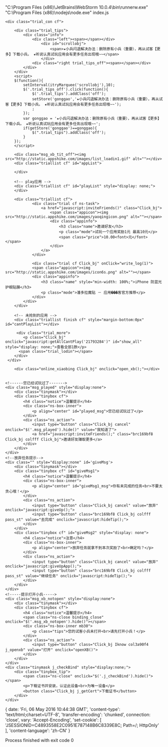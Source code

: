 "C:\Program Files (x86)\JetBrains\WebStorm 10.0.4\bin\runnerw.exe" "C:\Program Files (x86)\nodejs\node.exe" index.js





<meta http-equiv="Content-Type" content="text/html; charset=utf-8">
<meta name="apple-mobile-web-app-capable" content="yes">
<meta http-equiv="Pragma" content="no-cache" />
<meta content="telephone=no" name="format-detection" />
<meta content="email=no" name="format-detection" />
<link href="http://static.appshike.com/css/basecss.css?v=20160202" rel="stylesheet" type="text/css">
<script type="text/javascript" charset="utf-8" src="http://static.appshike.com/js/jquery.min.1.11.1.js"></script>
<script type="text/javascript" charset="utf-8" src="http://static.appshike.com/js/shike.js?v=1"></script>

<script type="text/javascript">
    $(function(){
        if(!/micromessenger/i.test(navigator.userAgent)){
            setMenu();
        }
    })
</script>

<!doctype html>
<html>
<head>
<title>试玩列表</title>
<link href="http://static.appshike.com/css/listcss.css" media="all" rel="stylesheet" type="text/css">
<script type="text/javascript">
function itryMarquee(target){
	var initNum = Math.ceil($('#'+target).width()/$('#'+target+' span:eq(0)').width());
	$('#'+target).html(new Array(initNum+2).join($('#'+target).html()));
	var pos = parseInt($('#'+target+' span:eq(1)').offset().left-$('#'+target+' span:eq(0)').offset().left,10);
	var obj = $('#'+target)[0];
	return function(){
		if(pos == obj.scrollLeft){
			obj.scrollLeft = 1;
		}else{
			obj.scrollLeft++;
		}
	};
}
	 var payFlag = 0;  //控制跳到缺货页面 0-有付费应用 1-没有付费应用
     var doingAppid='';
     var doingOrderid='';
     var doingDetails_url='';
     var doingBundleId='';
     var doingProcessName='';
     var doingStatus='r0';
     var noPlay = '0';
	 token = 'C723BD5CD22203560E1A011CFEE968C1';
	 var timer=null;
	 $(function(){
		 $(window).bind("pageshow",function(event){
			 if(event.originalEvent.persisted){
				 $('.msg_xb_notopen').hide();
			 }
			 if(timer!=null){
				 clearInterval(timer);
			 }
			 init();
	     });
	 });
	 function init(){
		 bridgeCallHideMenu();
         try{getXBStatus()}catch(e){};
         if(""==1){
             removeStore(shokey_param_key);
             setStore(shokey_param_key, 'FCDA63C88010782F5867CB8E79CD29FE');
         }else{
             checkLegal();
         }
         if(!'true'=='true'){
        	 $('.wrap').css("padding","0px");
         }else if(!/micromessenger/i.test(navigator.userAgent) && 'offline_xiaobing'=='online_xiaobing'){
        	 $('#appList').click(function(){
        		 $('.offline_xiaobing').length>0 && $('.msg_xb_notopen').show();
	        	 $('.j_openxb').click(function(){
	        		 try{getXBStatus()}catch(e){};
	        	 });
        	 });
         }
         getApp('21793284','FCDA63C88010782F5867CB8E79CD29FE');//试玩列表
         getPlay('21793284');
         getCantPlay('21793284');
	 }

     //检查关监狱
     function checkLegal(){
         var data = {
             oid_md5:'FCDA63C88010782F5867CB8E79CD29FE',
             cur_oid_md5: $.trim(getStore(shokey_param_key)),
             r:+new Date()
         };
         $.post("/shike/checkLegal",data,function(s){
             if(s.status=='0'||s.status=='1'||s.status=='4'){
                 removeStore(shokey_param_key);
                 setStore(shokey_param_key, s.cur_oid_md5);
             }else if(s.status=='2'){
                 location.href = s.url;
             }else if(s.status=='3'){
                 location.href = s.url;
             }
         },"json");
     }
     function getwxurl(url){
    	 if(/micromessenger/i.test(navigator.userAgent)){
    		 return url+(url.indexOf('?')>0?'&':'?')+'&micromessage=true';
    	 }else{
    		 return url;
    	 }
     }

	 //app
     function getApp(user_id,oid_md5){
    	 $('#appList').html('');
         doingAppid='';
         doingOrderid='';
         doingDetails_url='';
         doingBundleId='';
         doingProcessName='';
         doingStatus='r0';
         var allApp = [];
         var repeatApp = [];
         $.ajax({
    		 type:"post",
    		 url:"/shike/getApplist/"+user_id+"/"+oid_md5,
    		 data:{r:+new Date()},
    		 async:false,
    		 success:function (back,status,xhr) {

             if(back != null && back.length >0){
                $('#appList').show();
                var appendStr = "";
                var appendZeroStr = "";
                $.each(back,function(i,n){
                	if($.inArray(n.appid, allApp)>-1){
                		if($.inArray(n.appid, repeatApp)==-1){
                			repeatApp.push(n.appid);
                		}
                	}
                	allApp.push(n.appid);
                    if(n.status==0 || n.status==-9){
                    	var ss = '等待下载 ';
                    	if(n.status==-9){
                    		ss = '等待复制关键词 ';
                    	}else{
                    		doingStatus='r1';
                    	}
                    	appendStr +=
                    	"<div class='trial cf Click_bj' name='play_"+n.appid+"' onclick=\"btnStatus('21793284','"+n.order_id+"','"+n.appid+"','"+n.details_url+"','"+n.order_status_disp+"')\">"+
                             "<span class='appicon'><img src='"+n.icon+"' alt=''></span>"+
                             "<div class='appinfo'>"+
                                 "<h3 class='name'><font style='color:#ed1c24;font-size: 36px;' id='show_status'>"+ss+"</font><font id='deling_time' style='color:#ed1c24;font-size: 36px;'></font></h3>"+
                                 "<p class='mode'><span>"+n.type_name+"</span><span>剩余"+n.order_status_disp+"份</span></p>"+
                                 "<span class='price' name='canplay"+n.appid+"'>"+changeTwoDecimal_f(n.down_price)+"<font>元</font></span>"+
                             "</div>"+
                     	"</div>"
                    	doingAppid = n.appid;
                    	doingOrderid = n.order_id;
                    	doingDetails_url = n.details_url;
                    	doingBundleId = n.bundle_id;
                    	doingProcessName = n.process_name;
                      	var now = new Date(xhr.getResponseHeader("Date")).getTime() || new Date().getTime();
                    	var ct=n.s_time.substring(0,19).replace("-","/").replace("-","/");
                 		var clickTime = new Date(ct).getTime();
                     	if( n.status==-9&&n.s_time!=''){
                     		//2分钟
                     		if((clickTime+120000-now)>0){
                    			countDown(clickTime+120000-now);
                     		}
                    	}else{
                    		//10等待下载
                    		getStatus(clickTime+600000-now);
                    	}
                     }else{
                    	 var appstr =
                    		 "<div class='trial cf Click_bj' name='play_"+n.appid+"' onclick=\"btnStatus('21793284','"+n.order_id+"','"+n.appid+"','"+n.details_url+"','"+n.order_status_disp+"')\">"+
		                             "<span class='appicon'><img src='"+n.icon+"' alt=''></span>"+
		                             "<div class='appinfo'>"+
		                                 "<h3 class='name'>"+n.search_word+"</h3>"+
		                                 "<p class='mode'><span>"+n.type_name+"</span><span>剩余"+n.order_status_disp+"份</span></p>"+
		                                 "<span class='price' name='canplay"+n.appid+"'>"+changeTwoDecimal_f(n.down_price)+"<font>元</font></span>"+
		                             "</div>"+
		                     "</div>"
                    	 if(n.order_status_disp>0){
	                    	 appendStr += appstr;
                    	 }else{
                    		 appendZeroStr += appstr;
                    	 }
                     }
                });
                $('#appList').append(appendStr+appendZeroStr);

             }else{
                $('#appList').hide();
                appFlag = 1;
             }
         }});
     }

	function changeTwoDecimal_f(x) {
		return isNaN(x)?0:Number(x).toFixed(2);
	}

	 //play
     function getPlay(user_id){
    	 $('#playList').html('');
         $.post("/shike/playAppList/"+user_id, {r:+new Date()}, function (back) {
             if(back != null && back.length >0){
                $('#playList').show();
                var url = getwxurl("/shike/playAppDetails/APPID/ORDERID/USER_ID?play_url=PLAY_URL");
                $.each(back,function(i,n){
                	var order_status_disp_play;
                	if(n.order_number == '-1'){
                    	var leaveNum = Number(200000)-Number(n.click_number);
                		order_status_disp_play = leaveNum>0?leaveNum:9;
                	}else{
                		var leaveNum = Number(n.under_number)-Number(n.click_number);
                		order_status_disp_play = leaveNum>0?leaveNum:9;
                	}
                    $('#playList').append(
                    	     "<div class='trial cf'><a href='"+url.replace('APPID', n.appid).replace('ORDERID',n.order_id).replace('USER_ID',user_id).replace('PLAY_URL',n.play_url)+"' class='Click_bj'>"+
                    		 	"<span class='appicon'><img src='"+ n.icon+"' alt=''></span>"+
                    		     "<div class='appinfo'>"+
                    		     	"<h3 class='name'>"+ n.search_word+"</h3>"+
                    		         "<p class='mode'><span>"+ n.type_name +"</span><span>剩余"+ order_status_disp_play+"份</span></p>"+
                    		         "<span class='play'>Play</span>"+
                    		     "</div>"+
                    		 "</a></div>"
                    		);
                });
             }else{
                $('#playList').hide();
                payFlag = 1;
                noPlay = '1';
             }
         }, "json");
     }


     //cantPlayList
     function getCantPlay(user_id){
    	 $('#cantPlayList').html('');
         $.post("/shike/cantPlayLists/"+user_id, {flg:3,r:+new Date()}, function (back) {
        	 var dataObj=eval(back[0].notPlayList);
        	 var arr = [0];
        	 if(!(back[0].playList.indexOf('no')>-1)){
        		 arr = eval(back[0].playList);
        	 }else{
        		 var num = back[0].playList.split(':')[1];
        		 if(num>dataObj.length){
        			 $('#show_all').show();
        			 $('#show_all').html('查看全部'+num+'款');
        		 }
        	 }
              if(dataObj != null && dataObj.length>0){
                 $('#cantPlayList').show();
                 $.each(dataObj,function(i,n){
                	 if(document.getElementsByName("canplay"+n.appid).length == 0){
                		 if($.inArray(n.appid, arr)==-1){
		                  	 $('#cantPlayList').append(
		                  			 "<div class='trial cf'><a href='javascript:ishadPlay(1);' class='warm_prompt Click_bj'>"+
		                  		 		"<span class='appicon'><img src='"+ n.icon+"' alt='''></span>"+
		                  		     	"<div class='appinfo'>"+
		                  		     	"<h3 class='name'>"+ n.name+"</h3>"+
		                  		        "<p class='mode'><span>"+n.type_name+"</span><span>剩余0份</span></p>"+
		                  		        "<span class='price'>"+n.moneyDisp+"<font>元</font></span>"+
		                  		    	"</div>"+
		                  		 	"</a></div>"
		                          );
                		 }
                	 }
                 });
             }else{
                 $('#cantPlayList').hide();
             }
         }, "json");
     }
     //cantPlayList
     function getAllCantPlay(user_id){
    	 $('#show_all').hide();
         $.post("/shike/cantPlayLists/"+user_id, {flg:0,r:+new Date()}, function (back) {
        	 var dataObj=eval(back[0].notPlayList);
        	 var arr = [0];
        	 if(!(back[0].playList.indexOf('no')>-1)){
        		 arr = eval(back[0].playList);
        	 }
              if(dataObj != null && dataObj.length>0){
                 $('#cantPlayList').show();
                 $('#cantPlayList').html('');
                 $.each(dataObj,function(i,n){
                	 if(document.getElementsByName("canplay"+n.appid).length == 0){
                		 if($.inArray(n.appid, arr)==-1){
		                  	 $('#cantPlayList').append(
		                  			 "<div class='trial cf'><a href='javascript:ishadPlay(1);' class='warm_prompt Click_bj'>"+
		                  		 		"<span class='appicon'><img src='"+ n.icon+"' alt='''></span>"+
		                  		     	"<div class='appinfo'>"+
		                  		     	"<h3 class='name'>"+ n.name+"</h3>"+
		                  		        "<p class='mode'><span>"+n.type_name+"</span><span>剩余0份</span></p>"+
		                  		        "<span class='price'>"+n.moneyDisp+"<font>元</font></span>"+
		                  		    	"</div>"+
		                  		 	"</a></div>"
		                          );
                		 }
                	 }
                 });
             }
         }, "json");
     }

//跳转到邀请好友
function inviteFriends(){
	if(/micromessenger/i.test(navigator.userAgent)){
		location.href=openWxUrl+"&redirect_uri=http%3A%2F%2Fitry.com%2Fitry%2Finvite%2FtoInviteFriendsNew2&response_type=code&scope=snsapi_base&state="+'21793284'+"_2#wechat_redirect";
	}else{
		location.href='http://i.appshike.com/itry/invite/toInviteFriendsOfXB?type=2';
	}
}
//时间差
function compareMinutes(dateClick){
	var dateClick2=new Date();
	var date3=dateClick2.getTime()-dateClick;	//时间差的毫秒数
	var minutes=Math.floor(date3/(60*1000));	//计算小时数后剩余的毫秒数
	return minutes;
}
function getStatus(timer){
	if(doingAppid!=''){
        $.post("/shike/getAppStatus/"+doingBundleId+"/"+'21793284'+"/"+doingProcessName, {}, function (back) {
        	if(back.error=='false'){
        		if(back.flg=='downloading'){
        			//下载中
        			$('#show_status').html('下载中 ');
        			doingStatus='r2';

        		}else if(back.flg=='waitOpen'){
        			doingStatus='r3';
        			//等待打开
        			$('#show_status').html('等待打开 ');
        			if(back.timer!=''&&back.timer.indexOf('-')==-1){
        				countDown(back.timer);
        			}
        		}else if(back.flg=='waitValidate'){
        			doingStatus='r4';
        			$('#show_status').html('等待验证 ');
        		}else{
        			if(timer!=''&&timer.indexOf('-')==-1){
        				countDown(timer);
        			}
        		}
        	}
		}, "json");
	}
}
function countDown(time){
    sys_second = parseInt(time/1000,10);
    timer = setInterval(function(){
        if (sys_second > 1) {
            sys_second -= 1;
            var hour = Math.floor((sys_second / 3600) % 24);
            var minute = Math.floor((sys_second / 60) % 60);
            var second = Math.floor(sys_second % 60);
            hour = hour<10?"0"+hour:hour;//计算小时
            minute=minute<10?"0"+minute:minute;//计算分钟
            second=second<10?"0"+second:second;//计算秒杀
            $("#deling_time").html(''+minute+':'+second );
        } else {
            clearInterval(timer);
            if(sys_second==1){
            	init();
            }
        }
    }, 1000);
}
function agree(o){
	$(o).toggleClass("agree");
	$(".tit .bnt").toggleClass("bntb7b7b7");
}

function download(){
	if(!/micromessenger/i.test(navigator.userAgent) && !/9_3/.test(navigator.userAgent)){
		location.href = '/itry/dl_step1';
	}else{
		if($(".tit .bnt").hasClass("bntb7b7b7"))return;
		show_download_xb(1);
	}
}

function write_log(val){
    $.post("/api/write_click_log",{user_id:'21793284'},function(s){
    },"html");
	window.open("https://wap.koudaitong.com/v2/goods/271g8tjeevjfs");
}
</script>
</head>
<body>
<div class="wrap">

    <div class="trial_con cf">

        <div class="trial_tips">
            <div class="info">
                <div class="left"><span></span></div>
                    <div id="scrollobj">
                        <span>★小兵闪退解决办法：删除原有小兵（重要），再从试客【更多】下载小兵。 ★听说认真试玩应用会有更多任务出现哦~~</span>
                    </div>
                <div class="right trial_tips_off"><span></span></div>
            </div>
        </div>
        <script>
	    $(function(){
	    	setInterval(itryMarquee('scrollobj'),10);
            $('.trial_tips_off').click(function(){
                $('.trial_tips').addClass('off');
                setStore('gonggao','★小兵闪退解决办法：删除原有小兵（重要），再从试客【更多】下载小兵。 ★听说认真试玩应用会有更多任务出现哦~~');
                ;
            });
            var gonggao = '★小兵闪退解决办法：删除原有小兵（重要），再从试客【更多】下载小兵。 ★听说认真试玩应用会有更多任务出现哦~~';
            if(getStore('gonggao')==gonggao){
            	$(".trial_tips").addClass('off');
            }
	    });
	    </script>

        <div class="msg_xb_tit_off"><img src="http://static.appshike.com/images/list_loadin1.gif" alt=""></div>
        <div class="triallist cf" id="appList">

        </div>

        <!-- play应用 -->
        <div class="triallist cf" id="playList" style="display: none;">
        </div>

        <div class="triallist cf">
	        	<div class="trial cf ns-task">
	        		<a href="javascript:inviteFriends()" class="Click_bj">
		                <span class="appicon"><img src="http://static.appshike.com/images/yaoqingicon.png" alt=""></span>
		                <div class="appinfo">
		                    <h3 class="name">邀请好友</h3>
		                    <p class="mode">试玩一个应用奖励1元 最高10元</p>
		                    <span class="price">10.00<font>元</font></span>
		                </div>
	            	</a>
	            </div>

	            <div class="trial cf Click_bj" onClick="write_log(1)">
                <span class="appicon"><img src="http://static.appshike.com/images/icon6s.png" alt=""></span>
                <div class="appinfo">
                    <h3 class="name" style="min-width: 100%;">iPhone 防蓝光护眼贴膜</h3>
                    <p class="mode">潘多拉魔贴 － 应用���客官方推荐</p>
                </div>
            </div>
        </div>

        <!-- 未抢到的应用 -->
        <div class="triallist finish cf" style="margin-bottom:0px" id="cantPlayList"></div>

         <div class="trial_more">
            <p class="Click_bj" onclick="javascript:getAllCantPlay('21793284')" id="show_all" style="display: none;">查看全部1款</p>
          <span class="trial_lodin"></span>
        </div>
     </div>

        <div class="online_xiaobing Click_bj" onclick="open_xb();"></div>


    <!------您已经试玩过了------->
    <div class="msg_played" style="display:none">
    	<div class="tinymask"></div>
        <div class="tinybox cf">
       		<h4 class="notice">温馨提示</h4>
            <div class="ns-box-inner">
            	<p align="center" id="played_msg">您已经试玩过了</p>
            </div>
            <div class="ns_action">
            	<input type="button" class="Click_bj cancel" onclick="$('.msg_played').hide()" value="我知道了">
                <a href="javascript:inviteFriends();" class="brc169bf8 Click_bj colfff Click_bj">邀请好友赚取更多</a>
            </div>
        </div>
    </div>
    <!--放弃任务提示-->
    <div class="" style="display:none" id='giveMsg'>
    	<div class="tinymask"></div>
        <div class="tinybox cf" id="giveMsg1">
        	<h4 class="notice">温馨提示</h4>
            <div class="ns-box-inner">
            	<p align="center" id="giveMsg1_msg">你有未完成的任务<br>不要太贪心哦！</p>
            </div>
            <div class="ns_action">
                <input type="button" class="Click_bj cancel" value="放弃" onclick="javascript:giveUp();">
                <input type="button" class="brc169bf8 Click_bj colfff pass_st" value="去完成" onclick="javascript:hideTip();">
            </div>
        </div>
        <div class="tinybox cf" id="giveMsg2" style="display: none">
        	<h4 class="notice">注意</h4>
            <div class="ns-box-inner">
            	<p align="center">放弃任务就拿不到本次奖励了<br>确定吗？</p>
            </div>
            <div class="ns_action">
                <input type="button" class="Click_bj cancel" value="放弃" onclick="javascript:giveUpApp();">
                <input type="button" class="brc169bf8 Click_bj colfff pass_st" value="继续任务" onclick="javascript:hideTip();">
            </div>
        </div>
    </div>
    <!-----提示打开小兵----->
    <div class="msg_xb_notopen" style="display:none">
    	<div class="tinymask"></div>
        <div class="tinybox cf">
        	<h4 class="notice">温馨提示</h4>
            <span class="ns-close binding_close" onclick="$('.msg_xb_notopen').hide()"></span>
            <div class="ns-box-inner mb30">
            	<p class="tips">您的试客小兵未打开<br>请先打开小兵！</p>
            </div>
            <div class="ns_action">
                <input type="button" class="Click_bj Iknow col3a90f4 j_openxb" value="打开" onclick="openXB()">
            </div>
        </div>
    </div>
    <div class="tinymask j_checkBind" style="display:none;">
    	<div class="tinybox_tip">
    		<span class="ns-close" onclick="$('.j_checkBind').hide()"></span>
    		<p>下载证书并安装，认证此设备<br>为唯一设备</p>
    		<button class="Click_bj j_getCert">下载证书</button>
    	</div>
    </div>
</div>
<script type="text/jscript">
$(function(){
	$(".cancel,.ns-close").click(function(){
		$(".msg_played,.msg_not_task,.msg_xb_notopen").hide();
	});

	$(".online_xiaobing").click(function(){
		if(doingAppid!=''){
			$("#giveMsg1_msg").html('<p>你有未完成的任务<br>赶快去完成吧！</p>');
			$("#giveMsg").css("display","block");
		}else{
			$(".msg_xb_tit_off").addClass("msg_xb_tit")
			setTimeout(function(){
				$(".msg_xb_tit_off").removeClass("msg_xb_tit")
			},1500);
		}
	});

});

function giveUpApp(){
	$("#giveMsg").css("display","none");
	$.ajax({
        type : "post",
        url : "/shike/giveupApp",
        data : {appid:doingAppid,order_id:doingOrderid,doingStatus:doingStatus,user_id:'21793284'},
        dataType: 'text',
        async : false,
        success : function(back){
            	if(back=='1'){
	                doingAppid='';
	                doingOrderid='';
	                doingDetails_url='';
	            	init();
            	}
       	 }
    });
}
function giveUp(){
	$("#giveMsg1").css("display","none");
	$("#giveMsg2").css("display","block");

}
function hideTip(){
	$("#giveMsg").hide();
	$("#giveUpMsg").hide();
	location.href = getwxurl(doingDetails_url);
}

    function ishadPlay(a){
    	if(a==1){
    		$('#played_msg').html('<p>哎呀～已经被抢光了!等等看吧</p>');
    	}else{
    		$('#played_msg').html('<p>该应用正在投放,但您已经试玩过了</p>');
    	}
  		$(".msg_played").css("display","block");
    }

    function btnStatus(user_id,order_id,appid,detail_url,leave_num){

    	if("true" && $('.offline_xiaobing').length>0 && 'offline_xiaobing'=='online_xiaobing'){
    		if(/micromessenger/i.test(navigator.userAgent)){
    			alert_Iknow('您的试客小兵未打开</br >请先返回桌面打开小兵！','我知道了');
    		}else{
	       		$('.msg_xb_notopen').show();
	        	$('.j_openxb').click(function(){
	        		try{getXBStatus()}catch(e){};
	        	});
	        	$('.ts_number').click(function(){$('.msg_xb_notopen').hide();});
    		}
	        return false;
        }
    	if(doingAppid==''||doingAppid==appid){
    		if(doingAppid!=appid){
            	if(leave_num<=0){
                	$('#played_msg').html('<p>哎呀～暂时被抢光了!等等看吧</p>');
              		$(".msg_played").css("display","block");
              		return;
            	}
		    	$.ajax({
		            type : "post",
		            url : "/shike/getIsDownApp",
		            data : {appid:appid,user_id:user_id,order_id:order_id},
		            dataType: 'text',
		            async : false,
		            success : function(back){
		            	if(back=="-1"){
		            		$('#played_msg').html('<p>哎呀~您已经下载过这个应用了~</p>');
		        			$(".msg_played").css("display","block");
		            	}else if(back=='-99'){
		            		if(/micromessenger/i.test(navigator.userAgent)){
			            		safariopen_tips();
		            		}else{
			            		$('.j_checkBind').show();
			            		$('.j_getCert').click(function(){
			            			location.href = '/itry/mdm2';
			            		});
		            		}
		            	}else if(isNumber(back)){

		                	$.ajax({
		                        type : "post",
		                        url : "/shike/user_click_record",
		                        data : {appid:appid,user_id:user_id,order_Id:order_id,type:"app"},
		                        dataType: 'text',
		                        async : false,
		                        success : function(num){
		                        	if(num=="-1"){
		                        		$('#played_msg').html('<p>哎呀~已经被抢光了!等等看吧</p>');
		                        		$(".msg_played").show();
		                        	}else{
		                        		location.href = getwxurl(detail_url);
		                        	}
		                        }
		                    });
		                }
		           	 }
		        });
		}else{
			$.ajax({
		        type : "post",
		        url : "/shike/user_click_record",
		        data : {appid:appid,user_id:user_id,order_Id:order_id,type:"app"},
		        dataType: 'text',
		        async : false,
		        success : function(num){
		        	if(num=="-1"){
		        		$('#played_msg').html('<p>哎呀~已经被抢光了!等等看吧</p>');
		        		$(".msg_played").show();
		        	}else{
		        		location.href = getwxurl(detail_url+"?ds="+doingStatus);
		        	}
		        }
		    });
		}

    	}else{
			$("#noguan").css("display","block");
			$("#iknow").css("display","none");
    		$("#giveMsg").css("display","block");
    		$("#nowanmsg").html('<p>你有未完成的任务<br>不要太贪心哦！</p>');
    	 }
    }

    function openXB(){
    	location.href = "itry://card/show";
    }

    $(function(){
    	var isHidden = false;
    	try {window.localStorage.store='';}catch(e){isHidden=true;}
    	if(isHidden){
    		var isPad = /ipad/i.test(navigator.userAgent);
    		$('.wrap').append('<div class="incognito cf" style="position: fixed;">\
    	    <div class="incognito_tip cf">\
    	    	<img src="http://static.appshike.com/images/incognito_tipimg.png" alt="">\
    	    	<p>\
    	    		您正在使用无痕浏览，暂时无法使用应用试客<br>\
    					请点击右'+(isPad?'上':'下')+'角按钮 关闭无痕浏览\
    	    	</p>\
    	    </div>\
    	    <span class="'+(isPad?'top_tips':'bottom_tips')+'"></span>\
    		</div>');
    		document.ontouchmove=function(){return false;}
    	}
    });
</script>
</body>
</html>

{ date: 'Fri, 06 May 2016 10:44:38 GMT',
  'content-type': 'text/html;charset=UTF-8',
  'transfer-encoding': 'chunked',
  connection: 'close',
  vary: 'Accept-Encoding',
  'set-cookie': [ 'JSESSIONID=C4893558E2C0951E787148B6C8339E8C; Path=/; HttpOnly' ],
  'content-language': 'zh-CN' }

Process finished with exit code 0
